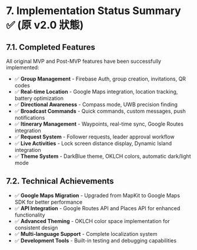 # 7. Implementation Status Summary ✅ (原 v2.0 狀態)

## 7.1. Completed Features
All original MVP and Post-MVP features have been successfully implemented:

*   ✅ **Group Management** - Firebase Auth, group creation, invitations, QR codes
*   ✅ **Real-time Location** - Google Maps integration, location tracking, battery optimization
*   ✅ **Directional Awareness** - Compass mode, UWB precision finding
*   ✅ **Broadcast Commands** - Quick commands, custom messages, push notifications
*   ✅ **Itinerary Management** - Waypoints, real-time sync, Google Routes integration
*   ✅ **Request System** - Follower requests, leader approval workflow
*   ✅ **Live Activities** - Lock screen distance display, Dynamic Island integration
*   ✅ **Theme System** - DarkBlue theme, OKLCH colors, automatic dark/light mode

## 7.2. Technical Achievements
*   ✅ **Google Maps Migration** - Upgraded from MapKit to Google Maps SDK for better performance
*   ✅ **API Integration** - Google Routes API and Places API for enhanced functionality
*   ✅ **Advanced Theming** - OKLCH color space implementation for consistent design
*   ✅ **Multi-language Support** - Complete localization system
*   ✅ **Development Tools** - Built-in testing and debugging capabilities
